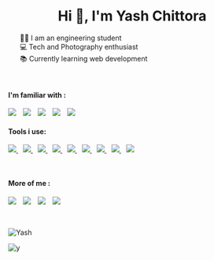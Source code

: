 <style>
    .icon{
        padding-right : 10px;
    }

    li{
        list-style : None;
    }
</style>


<h1 align="center">Hi 👋, I'm Yash Chittora</h1>

- 🧑‍🎓 I am an engineering student
- 💻 Tech and Photography enthusiast
- 📚 Currently learning web development


<br>
<h4>I'm familiar with :</h4>
<a class="icon" href="https://www.python.org"><img src="https://img.icons8.com/fluency/40/000000/python.png"/></a>  
<a class="icon" href="https://www.w3schools.com/html/"><img src="https://img.icons8.com/color/40/000000/html-5--v1.png"/></a>  
<a class="icon" href="https://www.w3schools.com/css/"><img src="https://img.icons8.com/color/40/000000/css3.png"/></a>  
<a class="icon" href="https://www.mysql.com"><img src="https://img.icons8.com/color/45/000000/mysql-logo.png"/></a> 
<a class="icon" href="https://www.w3schools.com/js/"><img src="https://img.icons8.com/fluency/40/000000/javascript.png"/>
</a> 


<br>

<h4>Tools i use:</h4>

<a class="icon" href="https://code.visualstudio.com"><img src="https://img.icons8.com/fluency/42/000000/visual-studio-code-2019.png"/>
</a> 
<a class="icon" href="https://www.apple.com/safari/"><img src="https://upload.wikimedia.org/wikipedia/commons/thumb/5/52/Safari_browser_logo.svg/42px-Safari_browser_logo.svg.png"/>
</a> 
<a class="icon" href="https://www.mozilla.org/en-US/firefox/developer/"><img src="https://upload.wikimedia.org/wikipedia/commons/thumb/3/30/Firefox_Developer_Edition_logo%2C_2019.svg/40px-Firefox_Developer_Edition_logo%2C_2019.svg.png"/>
</a> 
<a class="icon" href="https://git-scm.com"><img src="https://img.icons8.com/color/42/000000/git.png"/>
</a> 
<a class="icon" href="https://github.com"><img src="https://img.icons8.com/fluency/40/000000/github.png"/>
</a> 
<a class="icon" href="https://www.figma.com"><img src="https://img.icons8.com/color/40/000000/figma--v1.png"/>
</a> 
<a class="icon" href="https://www.apple.com/in/macos/monterey/"><img src="https://upload.wikimedia.org/wikipedia/commons/thumb/8/84/Apple_Computer_Logo_rainbow.svg/37px-Apple_Computer_Logo_rainbow.svg.png"/>
</a> 
<a class="icon" href="https://www.microsoft.com/en-in/windows/windows-11"><img src="https://upload.wikimedia.org/wikipedia/commons/thumb/5/5f/Windows_logo_-_2012.svg/38px-Windows_logo_-_2012.svg.png"/>
</a> 
<a class="icon" href="https://www.linux.org"><img src="https://img.icons8.com/color/40/000000/linux--v1.png"/>
</a> 


<!-- VSCode Safari FirefoxDev MacOS Windows Linux Git Github Figma -->

<br>

<h4>More of me :</h4>


<a class="icon" href="https://www.instagram.com/yash_chittora_/"><img src="https://img.icons8.com/office/40/000000/instagram-new.png"/></a>
<a class="icon" href="https://twitter.com/ChittoraYash"><img src="https://img.icons8.com/ultraviolet/40/000000/twitter.png"/></a>
<a class="icon" href="https://open.spotify.com/playlist/7AQNkvAtzdlan548iUL4sp"><img src="https://img.icons8.com/external-those-icons-lineal-color-those-icons/40/000000/external-Spotify-social-media-those-icons-lineal-color-those-icons.png"/></a>
<a class="icon" href="https://www.facebook.com/yash.chittora.58"><img src="https://img.icons8.com/dusk/40/000000/facebook-new--v2.png"/></a>
<!-- <a class="icon" href="Linkedin"><img src="https://img.icons8.com/office/30/000000/linkedin.png"/></a> -->


<br>

<p><img align="center" src="https://github-readme-stats.vercel.app/api?username=yashchittora&show_icons=true&locale=en" alt="Yash" /></p>

<p><img align="center" src="https://github-readme-streak-stats.herokuapp.com/?user=yashchittora&" alt="y" /></p>